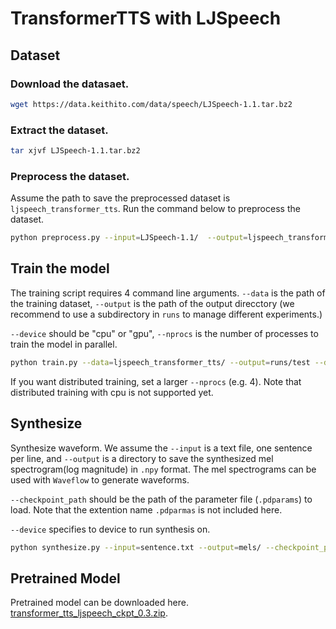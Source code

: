 # TransformerTTS with LJSpeech

## Dataset

### Download the datasaet.

```bash
wget https://data.keithito.com/data/speech/LJSpeech-1.1.tar.bz2
```

### Extract the dataset.

```bash
tar xjvf LJSpeech-1.1.tar.bz2
```

### Preprocess the dataset.

Assume the path to save the preprocessed dataset is `ljspeech_transformer_tts`. Run the command below to preprocess the dataset.

```bash
python preprocess.py --input=LJSpeech-1.1/  --output=ljspeech_transformer_tts
```

## Train the model

The training script requires 4 command line arguments.
`--data` is the path of the training dataset, `--output` is the path of the output direcctory (we recommend to use a subdirectory in `runs` to manage different experiments.)

`--device` should be "cpu" or "gpu", `--nprocs` is the number of processes to train the model in parallel.

```bash
python train.py --data=ljspeech_transformer_tts/ --output=runs/test --device="gpu" --nprocs=1
```

If you want distributed training, set a larger `--nprocs` (e.g. 4). Note that distributed training with cpu is not supported yet.

## Synthesize

Synthesize waveform. We assume the `--input` is a text file, one sentence per line, and `--output` is a directory to save the synthesized mel spectrogram(log magnitude) in `.npy` format. The mel spectrograms can be used with `Waveflow` to generate waveforms.

`--checkpoint_path` should be the path of the parameter file (`.pdparams`) to load. Note that the extention name `.pdparmas` is not included here.

`--device` specifies to device to run synthesis on.

```bash
python synthesize.py --input=sentence.txt --output=mels/ --checkpoint_path='step-310000' --device="gpu" --verbose
```

## Pretrained Model

Pretrained model can be downloaded here. [transformer_tts_ljspeech_ckpt_0.3.zip](https://paddlespeech.bj.bcebos.com/Parakeet/transformer_tts_ljspeech_ckpt_0.3.zip).
